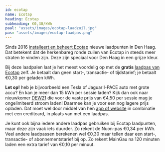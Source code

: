 ```yaml
---
id: ecotap
name: Ecotap
heading: Ecotap
subheading: €0,30/kWh
paal: "assets/images/ecotap-laadzuil.jpg"
pas: "assets/images/ecotap-laadpas.png"
---
```

Sinds 2016 [installeert en beheert Ecotap](https://www.ecotap.nl/uitvoering-van-1200-laadpunten-den-haag-begonnen/) nieuwe laadpunten in Den Haag. Dat betekent dat de herkenbareg ronde zuilen van Ecotap in steeds meer straten te vinden zijn. Deze zijn speciaal voor Den Haag in een grijze kleur.

Bij deze laadpalen laat je het meest voordelig op met de **gratis** [laadpas van Ecotap](https://ecotap.evc-net.com/Register/NonCompany?lang=nl) zelf. Je betaalt dan geen start-, transactie- of tijdstarief; je betaalt €0,30 per geladen kWh.

**Let op!** heb je bijvoorbeeld een Tesla of Jaguar I-PACE auto met grote accu? En kan je meer dan 15 kWh per sessie laden? Kijk dan ook naar nieuwkomer [DEW21](https://elektromobilitaet.dew21.de/fahr-e) die voor de vaste prijs van €4,50 per sessie mag je ongelimiteerd stroom laden! Daarmee kan je voor een nog lagere prijs opladen. Dat moet wel door middel van hen [app of website](https://dew21-ladeapp.chargecloud.de) in combinatie met een creditcard, in plaats van met een laadpas.

Je kunt ook bijna iedere andere laadpas gebruiken bij Ecotap laadpunten, maar deze zijn vaak iets duurder. Zo rekent de Nuon-pas €0,34 per kWh. Veel andere laadpassen berekenen wel €0,30 maar tellen daar een start-, transactie- of abonnementstarief bij op. Zo rekent MainGau na 120 minuten laden een extra tarief van €0,10 per minuut.
